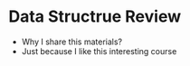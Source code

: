 # Data Structrue Review

- Why I share this materials?
- Just because I like this interesting course

